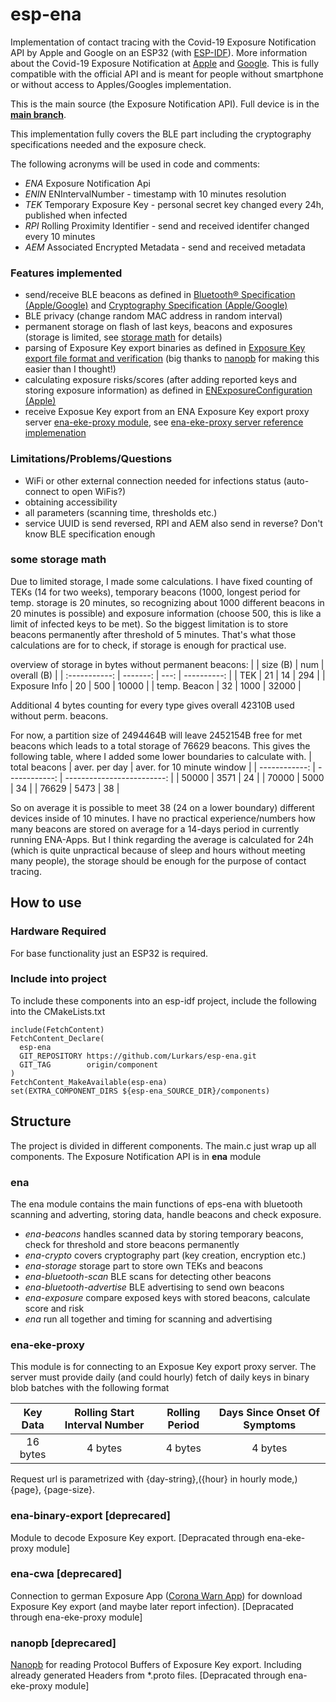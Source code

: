 # esp-ena

Implementation of contact tracing with the Covid-19 Exposure Notification API by Apple and Google on an ESP32 (with [ESP-IDF](https://docs.espressif.com/projects/esp-idf/en/latest/esp32/index.html)). 
More information about the Covid-19 Exposure Notification at [Apple](https://www.apple.com/covid19/contacttracing/) and [Google](https://www.google.com/covid19/exposurenotifications/). This is fully compatible with the official API and is meant for people without smartphone or without access to Apples/Googles implementation.

This is the main source (the Exposure Notification API). Full device is in the [**main branch**](https://github.com/Lurkars/esp-ena/).

This implementation fully covers the BLE part including the cryptography specifications needed and the exposure check.

The following acronyms will be used in code and comments:
* *ENA* Exposure Notification Api
* *ENIN* ENIntervalNumber - timestamp with 10 minutes resolution
* *TEK* Temporary Exposure Key - personal secret key changed every 24h, published when infected
* *RPI* Rolling Proximity Identifier - send and received identifer changed every 10 minutes
* *AEM* Associated Encrypted Metadata - send and received metadata

### Features implemented
* send/receive BLE beacons as defined in [Bluetooth® Specification (Apple/Google)](https://blog.google/documents/70/Exposure_Notification_-_Bluetooth_Specification_v1.2.2.pdf) and [Cryptography Specification (Apple/Google)](https://blog.google/documents/69/Exposure_Notification_-_Cryptography_Specification_v1.2.1.pdf)
* BLE privacy (change random MAC address in random interval)
* permanent storage on flash of last keys, beacons and exposures (storage is limited, see [storage math](#some-storage-math) for details)
* parsing of Exposure Key export binaries as defined in [Exposure Key export file format and verification](https://developers.google.com/android/exposure-notifications/exposure-key-file-format) (big thanks to [nanopb](https://github.com/nanopb/nanopb) for making this easier than I thought!)
* calculating exposure risks/scores (after adding reported keys and storing exposure information) as defined in [ENExposureConfiguration (Apple)](https://developer.apple.com/documentation/exposurenotification/enexposureconfiguration/calculating_the_exposure_risk_value_in_exposurenotification_version_1)
* receive Exposue Key export from an ENA Exposure Key export proxy server [ena-eke-proxy module](#ena-eke-proxy), see [ena-eke-proxy server reference implemenation](https://github.com/Lurkars/ena-eke-proxy)

### Limitations/Problems/Questions
* WiFi or other external connection needed for infections status (auto-connect to open WiFis?)
* obtaining accessibility
* all parameters (scanning time, thresholds etc.)
* service UUID is send reversed, RPI and AEM also send in reverse? Don't know BLE specification enough

### some storage math

Due to limited storage, I made some calculations. I have fixed counting of TEKs (14 for two weeks), temporary beacons (1000, longest period for temp. storage is 20 minutes, so recognizing about 1000 different beacons in 20 minutes is possible) and exposure information (choose 500, this is like a limit of infected keys to be met). So the biggest limitation is to store beacons permanently after threshold of 5 minutes. That's what those calculations are for to check, if storage is enough for practical use.

overview of storage in bytes without permanent beacons:
|               | size (B) |  num | overall (B) |
| :-----------: | -------: | ---: | ----------: |
|      TEK      |       21 |   14 |         294 |
| Exposure Info |       20 |  500 |       10000 |
| temp. Beacon  |       32 | 1000 |       32000 |

Additional 4 bytes counting for every type gives overall 42310B used without perm. beacons.

For now, a partition size of 2494464B will leave 2452154B free for met beacons which leads to a total storage of 76629
beacons. This gives the following table, where I added some lower boundaries to calculate with.
| total beacons | aver. per day | aver. for 10 minute window |
| ------------: | ------------: | -------------------------: |
|         50000 |          3571 |                         24 |
|         70000 |          5000 |                         34 |
|         76629 |          5473 |                         38 |

So on average it is possible to meet 38 (24 on a lower boundary) different devices inside of 10 minutes. I have no practical experience/numbers how many beacons are stored on average for a 14-days period in currently running ENA-Apps. But I think regarding the average is calculated for 24h (which is quite unpractical because of sleep and hours without meeting many people), the storage should be enough for the purpose of contact tracing.   

## How to use

### Hardware Required

For base functionality just an ESP32 is required.

### Include into project

To include these components into an esp-idf project, include the following into the CMakeLists.txt

```
include(FetchContent)
FetchContent_Declare(
  esp-ena
  GIT_REPOSITORY https://github.com/Lurkars/esp-ena.git
  GIT_TAG        origin/component
)
FetchContent_MakeAvailable(esp-ena)
set(EXTRA_COMPONENT_DIRS ${esp-ena_SOURCE_DIR}/components)
```

## Structure

The project is divided in different components. The main.c just wrap up all components. The Exposure Notification API is in **ena** module

### ena

The ena module contains the main functions of eps-ena with bluetooth scanning and adverting, storing data, handle beacons and check exposure.
* *ena-beacons* handles scanned data by storing temporary beacons, check for threshold and store beacons permanently
* *ena-crypto* covers cryptography part (key creation, encryption etc.)
* *ena-storage* storage part to store own TEKs and beacons
* *ena-bluetooth-scan* BLE scans for detecting other beacons
* *ena-bluetooth-advertise* BLE advertising to send own beacons
* *ena-exposure* compare exposed keys with stored beacons, calculate score and risk
* *ena* run all together and timing for scanning and advertising

### ena-eke-proxy

This module is for connecting to an Exposue Key export proxy server. The server must provide daily (and could hourly) fetch of daily keys in binary blob batches with the following format

| Key Data | Rolling Start Interval Number | Rolling Period | Days Since Onset Of Symptoms |
| :------: | :---------------------------: | :------------: | :--------------------------: |
| 16 bytes |            4 bytes            |    4 bytes     |           4 bytes            |

Request url is parametrized with {day-string},({hour} in hourly mode,) {page}, {page-size}.

### ena-binary-export  \[deprecared\]

Module to decode Exposure Key export. \[Depracated through ena-eke-proxy module\]

### ena-cwa \[deprecared\]

Connection to german Exposure App ([Corona Warn App](https://github.com/corona-warn-app)) for download Exposure Key export (and maybe later report infection). \[Depracated through ena-eke-proxy module\]

### nanopb \[deprecared\]

[Nanopb](https://github.com/nanopb/nanopb) for reading Protocol Buffers of Exposure Key export. Including already generated Headers from *.proto files.  \[Depracated through ena-eke-proxy module\]
